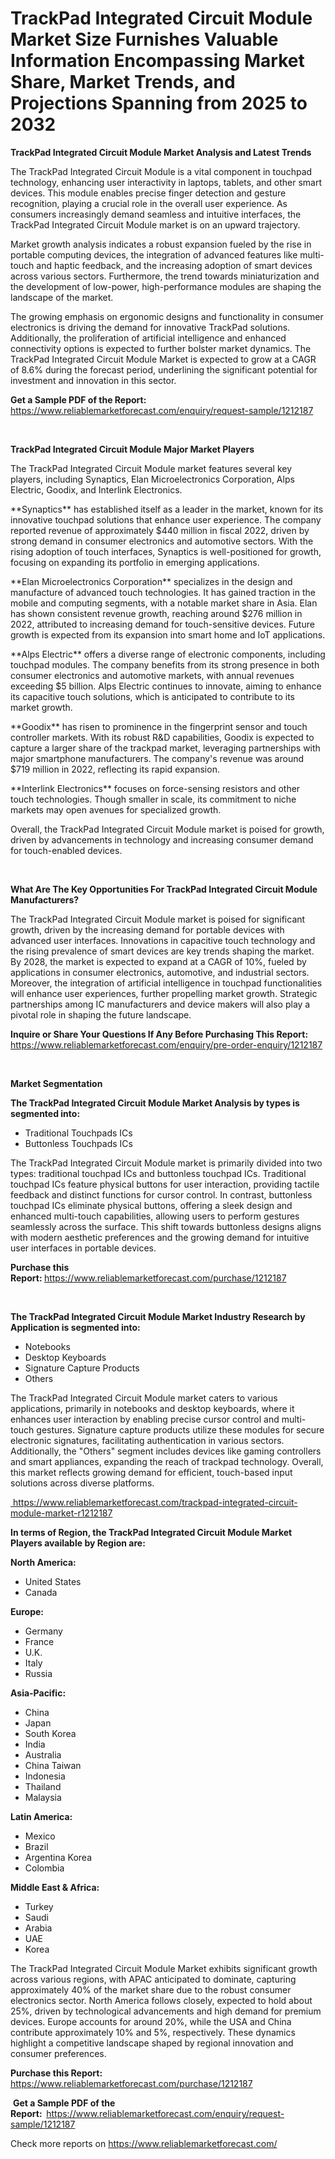 <p><h1>TrackPad Integrated Circuit Module Market Size Furnishes Valuable Information Encompassing Market Share, Market Trends, and Projections Spanning from 2025 to 2032</h1></p><p><strong>TrackPad Integrated Circuit Module Market Analysis and Latest Trends</strong></p>
<p><p>The TrackPad Integrated Circuit Module is a vital component in touchpad technology, enhancing user interactivity in laptops, tablets, and other smart devices. This module enables precise finger detection and gesture recognition, playing a crucial role in the overall user experience. As consumers increasingly demand seamless and intuitive interfaces, the TrackPad Integrated Circuit Module market is on an upward trajectory.</p><p>Market growth analysis indicates a robust expansion fueled by the rise in portable computing devices, the integration of advanced features like multi-touch and haptic feedback, and the increasing adoption of smart devices across various sectors. Furthermore, the trend towards miniaturization and the development of low-power, high-performance modules are shaping the landscape of the market.</p><p>The growing emphasis on ergonomic designs and functionality in consumer electronics is driving the demand for innovative TrackPad solutions. Additionally, the proliferation of artificial intelligence and enhanced connectivity options is expected to further bolster market dynamics. The TrackPad Integrated Circuit Module Market is expected to grow at a CAGR of 8.6% during the forecast period, underlining the significant potential for investment and innovation in this sector.</p></p>
<p><strong>Get a Sample PDF of the Report:&nbsp;</strong> <a href="https://www.reliablemarketforecast.com/enquiry/request-sample/1212187?utm_campaign=2479&utm_medium=2&utm_source=Github&utm_content=ia&utm_term=24032025&utm_id=trackpad-integrated-circuit-module">https://www.reliablemarketforecast.com/enquiry/request-sample/1212187</a></p>
<p>&nbsp;</p>
<p><strong>TrackPad Integrated Circuit Module Major Market Players</strong></p>
<p><p>The TrackPad Integrated Circuit Module market features several key players, including Synaptics, Elan Microelectronics Corporation, Alps Electric, Goodix, and Interlink Electronics. </p><p>**Synaptics** has established itself as a leader in the market, known for its innovative touchpad solutions that enhance user experience. The company reported revenue of approximately $440 million in fiscal 2022, driven by strong demand in consumer electronics and automotive sectors. With the rising adoption of touch interfaces, Synaptics is well-positioned for growth, focusing on expanding its portfolio in emerging applications.</p><p>**Elan Microelectronics Corporation** specializes in the design and manufacture of advanced touch technologies. It has gained traction in the mobile and computing segments, with a notable market share in Asia. Elan has shown consistent revenue growth, reaching around $276 million in 2022, attributed to increasing demand for touch-sensitive devices. Future growth is expected from its expansion into smart home and IoT applications.</p><p>**Alps Electric** offers a diverse range of electronic components, including touchpad modules. The company benefits from its strong presence in both consumer electronics and automotive markets, with annual revenues exceeding $5 billion. Alps Electric continues to innovate, aiming to enhance its capacitive touch solutions, which is anticipated to contribute to its market growth.</p><p>**Goodix** has risen to prominence in the fingerprint sensor and touch controller markets. With its robust R&D capabilities, Goodix is expected to capture a larger share of the trackpad market, leveraging partnerships with major smartphone manufacturers. The company's revenue was around $719 million in 2022, reflecting its rapid expansion.</p><p>**Interlink Electronics** focuses on force-sensing resistors and other touch technologies. Though smaller in scale, its commitment to niche markets may open avenues for specialized growth.</p><p>Overall, the TrackPad Integrated Circuit Module market is poised for growth, driven by advancements in technology and increasing consumer demand for touch-enabled devices.</p></p>
<p>&nbsp;</p>
<p><strong>What Are The Key Opportunities For TrackPad Integrated Circuit Module Manufacturers?</strong></p>
<p><p>The TrackPad Integrated Circuit Module market is poised for significant growth, driven by the increasing demand for portable devices with advanced user interfaces. Innovations in capacitive touch technology and the rising prevalence of smart devices are key trends shaping the market. By 2028, the market is expected to expand at a CAGR of 10%, fueled by applications in consumer electronics, automotive, and industrial sectors. Moreover, the integration of artificial intelligence in touchpad functionalities will enhance user experiences, further propelling market growth. Strategic partnerships among IC manufacturers and device makers will also play a pivotal role in shaping the future landscape.</p></p>
<p><strong>Inquire or Share Your Questions If Any Before Purchasing This Report:</strong> <a href="https://www.reliablemarketforecast.com/enquiry/pre-order-enquiry/1212187?utm_campaign=2479&utm_medium=2&utm_source=Github&utm_content=ia&utm_term=24032025&utm_id=trackpad-integrated-circuit-module">https://www.reliablemarketforecast.com/enquiry/pre-order-enquiry/1212187</a></p>
<p>&nbsp;</p>
<p><strong>Market Segmentation</strong></p>
<p><strong>The TrackPad Integrated Circuit Module Market Analysis by types is segmented into:</strong></p>
<p><ul><li>Traditional Touchpads ICs</li><li>Buttonless Touchpads ICs</li></ul></p>
<p><p>The TrackPad Integrated Circuit Module market is primarily divided into two types: traditional touchpad ICs and buttonless touchpad ICs. Traditional touchpad ICs feature physical buttons for user interaction, providing tactile feedback and distinct functions for cursor control. In contrast, buttonless touchpad ICs eliminate physical buttons, offering a sleek design and enhanced multi-touch capabilities, allowing users to perform gestures seamlessly across the surface. This shift towards buttonless designs aligns with modern aesthetic preferences and the growing demand for intuitive user interfaces in portable devices.</p></p>
<p><strong>Purchase this Report:&nbsp;</strong><a href="https://www.reliablemarketforecast.com/purchase/1212187?utm_campaign=2479&utm_medium=2&utm_source=Github&utm_content=ia&utm_term=24032025&utm_id=trackpad-integrated-circuit-module">https://www.reliablemarketforecast.com/purchase/1212187</a></p>
<p>&nbsp;</p>
<p><strong>The TrackPad Integrated Circuit Module Market Industry Research by Application is segmented into:</strong></p>
<p><ul><li>Notebooks</li><li>Desktop Keyboards</li><li>Signature Capture Products</li><li>Others</li></ul></p>
<p><p>The TrackPad Integrated Circuit Module market caters to various applications, primarily in notebooks and desktop keyboards, where it enhances user interaction by enabling precise cursor control and multi-touch gestures. Signature capture products utilize these modules for secure electronic signatures, facilitating authentication in various sectors. Additionally, the "Others" segment includes devices like gaming controllers and smart appliances, expanding the reach of trackpad technology. Overall, this market reflects growing demand for efficient, touch-based input solutions across diverse platforms.</p></p>
<p><a href="https://www.reliablemarketforecast.com/trackpad-integrated-circuit-module-market-r1212187?utm_campaign=2479&utm_medium=2&utm_source=Github&utm_content=ia&utm_term=24032025&utm_id=trackpad-integrated-circuit-module">&nbsp;https://www.reliablemarketforecast.com/trackpad-integrated-circuit-module-market-r1212187</a></p>
<p><strong>In terms of Region, the TrackPad Integrated Circuit Module Market Players available by Region are:</strong></p>
<p>
    <p> <strong> North America: </strong>
        <ul>
            <li>United States</li>
            <li>Canada</li>
        </ul>
        </p> 
    <p> <strong> Europe: </strong>
        <ul>
            <li>Germany</li>
            <li>France</li>
            <li>U.K.</li>
            <li>Italy</li>
            <li>Russia</li>
        </ul>
        </p> 
    <p> <strong> Asia-Pacific: </strong>
        <ul>
            <li>China</li>
            <li>Japan</li>
            <li>South Korea</li>
            <li>India</li>
            <li>Australia</li>
            <li>China Taiwan</li>
            <li>Indonesia</li>
            <li>Thailand</li>
            <li>Malaysia</li>
        </ul>
        </p> 
    <p> <strong> Latin America: </strong>
        <ul>
            <li>Mexico</li>
            <li>Brazil</li>
            <li>Argentina Korea</li>
            <li>Colombia</li>
        </ul>
        </p> 
    <p> <strong> Middle East & Africa: </strong>
        <ul>
            <li>Turkey</li>
            <li>Saudi</li>
            <li>Arabia</li>
            <li>UAE</li>
            <li>Korea</li>
        </ul>
    </p>
    </p>
<p><p>The TrackPad Integrated Circuit Module Market exhibits significant growth across various regions, with APAC anticipated to dominate, capturing approximately 40% of the market share due to the robust consumer electronics sector. North America follows closely, expected to hold about 25%, driven by technological advancements and high demand for premium devices. Europe accounts for around 20%, while the USA and China contribute approximately 10% and 5%, respectively. These dynamics highlight a competitive landscape shaped by regional innovation and consumer preferences.</p></p>
<p><strong>Purchase this Report: </strong><a href="https://www.reliablemarketforecast.com/purchase/1212187?utm_campaign=2479&utm_medium=2&utm_source=Github&utm_content=ia&utm_term=24032025&utm_id=trackpad-integrated-circuit-module">https://www.reliablemarketforecast.com/purchase/1212187</a></p>
<p>&nbsp;<strong>Get a Sample PDF of the Report:&nbsp;&nbsp;</strong><a href="https://www.reliablemarketforecast.com/enquiry/request-sample/1212187?utm_campaign=2479&utm_medium=2&utm_source=Github&utm_content=ia&utm_term=24032025&utm_id=trackpad-integrated-circuit-module">https://www.reliablemarketforecast.com/enquiry/request-sample/1212187</a></p>
<p><strong></strong></p>
<p>Check more reports on <a href="https://www.reliablemarketforecast.com/?utm_campaign=2479&utm_medium=2&utm_source=Github&utm_content=ia&utm_term=24032025&utm_id=trackpad-integrated-circuit-module">https://www.reliablemarketforecast.com/</a></p>